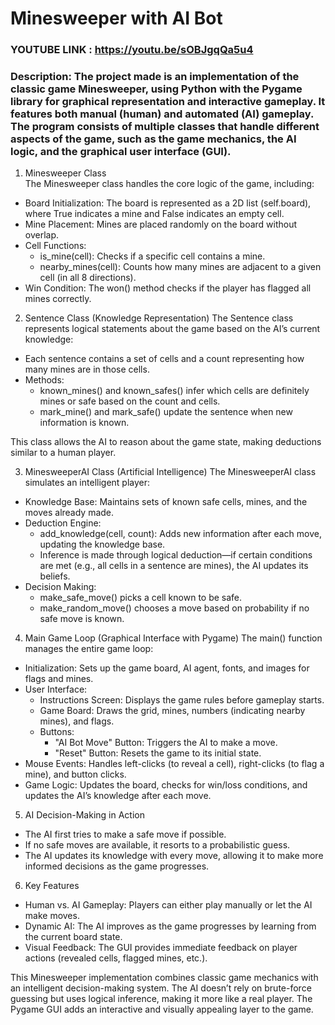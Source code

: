 
# Minesweeper with AI Bot 

### YOUTUBE LINK : https://youtu.be/sOBJgqQa5u4

### Description: The project made is an implementation of the classic game Minesweeper, using Python with the Pygame library for graphical representation and interactive gameplay. It features both manual (human) and automated (AI) gameplay. The program consists of multiple classes that handle different aspects of the game, such as the game mechanics, the AI logic, and the graphical user interface (GUI). 

1. Minesweeper Class  
The Minesweeper class handles the core logic of the game, including:
- Board Initialization: The board is represented as a 2D list (self.board), where True indicates a mine and False indicates an empty cell.
- Mine Placement: Mines are placed randomly on the board without overlap.
- Cell Functions: 
  - is_mine(cell): Checks if a specific cell contains a mine.
  - nearby_mines(cell): Counts how many mines are adjacent to a given cell (in all 8 directions).
- Win Condition: The won() method checks if the player has flagged all mines correctly.

2. Sentence Class (Knowledge Representation)
The Sentence class represents logical statements about the game based on the AI’s current knowledge:
- Each sentence contains a set of cells and a count representing how many mines are in those cells.
- Methods: 
  - known_mines() and known_safes() infer which cells are definitely mines or safe based on the count and cells.
  - mark_mine() and mark_safe() update the sentence when new information is known.

This class allows the AI to reason about the game state, making deductions similar to a human player.

 3. MinesweeperAI Class (Artificial Intelligence)
The MinesweeperAI class simulates an intelligent player:
- Knowledge Base: Maintains sets of known safe cells, mines, and the moves already made.
- Deduction Engine: 
  - add_knowledge(cell, count): Adds new information after each move, updating the knowledge base.
  - Inference is made through logical deduction—if certain conditions are met (e.g., all cells in a sentence are mines), the AI updates its beliefs.
- Decision Making: 
  - make_safe_move() picks a cell known to be safe.
  - make_random_move() chooses a move based on probability if no safe move is known.

4. Main Game Loop (Graphical Interface with Pygame)
The main() function manages the entire game loop:
- Initialization: Sets up the game board, AI agent, fonts, and images for flags and mines.
- User Interface: 
  - Instructions Screen: Displays the game rules before gameplay starts.
  - Game Board: Draws the grid, mines, numbers (indicating nearby mines), and flags.
  - Buttons: 
    - "AI Bot Move" Button: Triggers the AI to make a move.
    - "Reset" Button: Resets the game to its initial state.
- Mouse Events: Handles left-clicks (to reveal a cell), right-clicks (to flag a mine), and button clicks.
- Game Logic: Updates the board, checks for win/loss conditions, and updates the AI’s knowledge after each move.

5. AI Decision-Making in Action
- The AI first tries to make a safe move if possible.
- If no safe moves are available, it resorts to a probabilistic guess.
- The AI updates its knowledge with every move, allowing it to make more informed decisions as the game progresses.

6. Key Features
- Human vs. AI Gameplay: Players can either play manually or let the AI make moves.
- Dynamic AI: The AI improves as the game progresses by learning from the current board state.
- Visual Feedback: The GUI provides immediate feedback on player actions (revealed cells, flagged mines, etc.).

This Minesweeper implementation combines classic game mechanics with an intelligent decision-making system. The AI doesn’t rely on brute-force guessing but uses logical inference, making it more like a real player. The Pygame GUI adds an interactive and visually appealing layer to the game.




